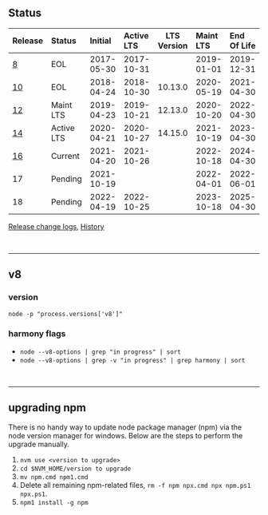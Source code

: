 ## Status

| Release        | Status     | Initial    | Active LTS | LTS Version | Maint LTS  | End Of Life |
| :------------- | :--------- | :--------- | :--------- | :---------: | :--------- | :---------- |
| [8](./v8.md)   | EOL        | 2017-05-30 | 2017-10-31 |             | 2019-01-01 | 2019-12-31  |
| [10](./v10.md) | EOL        | 2018-04-24 | 2018-10-30 |   10.13.0   | 2020-05-19 | 2021-04-30  |
| [12](./v12.md) | Maint LTS  | 2019-04-23 | 2019-10-21 |   12.13.0   | 2020-10-20 | 2022-04-30  |
| [14](./v14.md) | Active LTS | 2020-04-21 | 2020-10-27 |   14.15.0   | 2021-10-19 | 2023-04-30  |
| [16](./v16.md) | Current    | 2021-04-20 | 2021-10-26 |             | 2022-10-18 | 2024-04-30  |
| 17             | Pending    | 2021-10-19 |            |             | 2022-04-01 | 2022-06-01  |
| 18             | Pending    | 2022-04-19 | 2022-10-25 |             | 2023-10-18 | 2025-04-30  |

[Release change logs](https://github.com/nodejs/node/tree/master/doc/changelogs), [History](https://github.com/nodejs/node/commits/master/doc/changelogs)

<br><hr>

## v8

### version

`node -p "process.versions['v8']"`

### harmony flags

- `node --v8-options | grep "in progress" | sort`
- `node --v8-options | grep -v "in progress" | grep harmony | sort`

<br><hr>

## upgrading npm

There is no handy way to update node package manager (npm) via the node version manager for windows. Below are the steps to perform the upgrade manually.

1. `nvm use <version to upgrade>`
1. `cd $NVM_HOME/version to upgrade`
1. `mv npm.cmd npm1.cmd`
1. Delete all remaining npm-related files, `rm -f npm npx.cmd npx npm.ps1 npx.ps1`.
1. `npm1 install -g npm`
